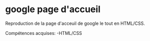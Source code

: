 # google page d'accueil
Reproduction de la page d'acceuil de google le tout en HTML/CSS.

  Compétences acquises:
		-HTML/CSS
